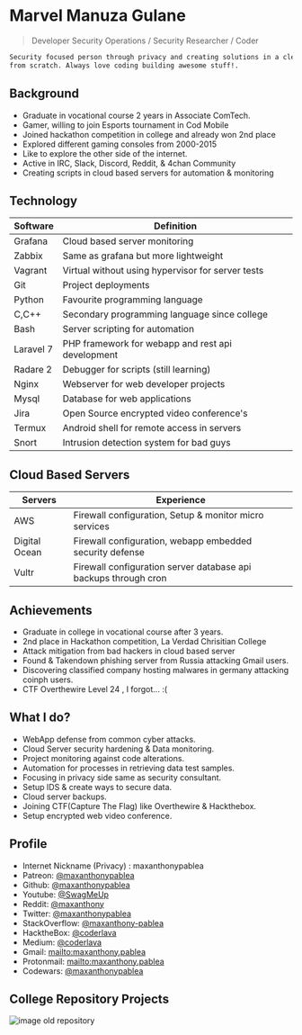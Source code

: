 # Marvel Manuza Gulane

> Developer Security Operations / Security Researcher / Coder
```diff
Security focused person through privacy and creating solutions in a clever way
from scratch. Always love coding building awesome stuff!.
```

## Background
- Graduate in vocational course 2 years in Associate ComTech.
- Gamer, willing to join Esports tournament in Cod Mobile
- Joined hackathon competition in college and already won 2nd place
- Explored different gaming consoles from 2000-2015
- Like to explore the other side of the internet.
- Active in IRC, Slack, Discord, Reddit, & 4chan Community
- Creating scripts in cloud based servers for automation & monitoring

## Technology
|Software |Definition|
|--|--
|Grafana| Cloud based server monitoring|
|Zabbix| Same as grafana but more lightweight|
|Vagrant| Virtual without using hypervisor for server tests|
|Git| Project deployments|
|Python| Favourite programming language|
|C,C++| Secondary programming language since college|
|Bash | Server scripting for automation|
|Laravel 7| PHP framework for webapp and rest api development|
|Radare 2| Debugger for scripts (still learning)|
|Nginx| Webserver for web developer projects|
|Mysql| Database for web applications|
|Jira| Open Source encrypted video conference's|
|Termux| Android shell for remote access in servers|
|Snort| Intrusion detection system for bad guys|

## Cloud Based Servers
|Servers | Experience|
|--|--
|AWS| Firewall configuration, Setup & monitor micro services|
|Digital Ocean| Firewall configuration, webapp embedded security defense|
|Vultr| Firewall configuration server database api backups through cron|

## Achievements
- Graduate in college in vocational course after 3 years.
- 2nd place in Hackathon competition, La Verdad Chrisitian College
- Attack mitigation from bad hackers in cloud based server
- Found & Takendown phishing server from Russia attacking Gmail users.
- Discovering classified company hosting malwares in germany attacking coinph users.
- CTF Overthewire Level 24 , I forgot... :(

## What I do?
- WebApp defense from common cyber attacks.
- Cloud Server security hardening & Data monitoring.
- Project monitoring against code alterations.
- Automation for processes in retrieving data test samples.
- Focusing in privacy side same as security consultant.
- Setup IDS & create ways to secure data.
- Cloud server backups.
- Joining CTF(Capture The Flag) like Overthewire & Hackthebox.
- Setup encrypted web video conference.

## Profile
- Internet Nickname (Privacy) : maxanthonypablea
- Patreon: [@maxanthonypablea](https://www.patreon.com/maxanthonypablea)
- Github: [@maxanthonypablea](https://github.com/maxanthonypablea)
- Youtube: [@SwagMeUp](https://www.youtube.com/channel/UCSbY_bCQxKMoo1u3srTvIKA)
- Reddit: [@maxanthony](https://www.reddit.com/user/maxanthony-neltv)
- Twitter: [@maxanthonypablea](https://twitter.com/MNeltv)
- StackOverflow: [@maxanthony-pablea](https://stackoverflow.com/users/14848797/max-anthony-pablea)
- HacktheBox: [@coderlava](https://www.hackthebox.eu/home/users/profile/310910)
- Medium: [@coderlava](https://medium.com/@okeykayow101)
- Gmail: [mailto:maxanthony.pablea](maxanthony.pablea@gmail.com)
- Protonmail: [mailto:maxanthony.pablea](maxanthony.pablea@protonmail.com)
- Codewars: [@maxanthonypablea](https://www.codewars.com/users/maxanthonypablea)

## College Repository Projects
![image old repository](https://i.imgur.com/lpbV5U4.png)
